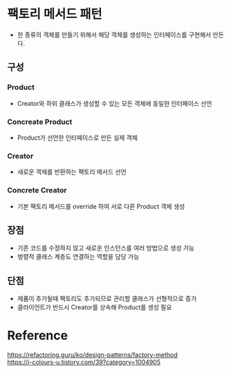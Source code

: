 # 팩토리 메서드 패턴

- 한 종류의 객체를 만들기 위해서 해당 객체를 생성하는 인터페이스를 구현해서 만든다.


## 구성
### Product
- Creator와 하위 클래스가 생성할 수 있는 모든 객체에 동일한 인터페이스 선언  

### Concreate Product
- Product가 선언한 인터페이스로 만든 실제 객체  

### Creator
- 새로운 객체를 반환하는 팩토리 메서드 선언  

### Concrete Creator
- 기본 팩토리 메서드를 override 하여 서로 다른 Product 객체 생성  

## 장점
- 기존 코드를 수정하지 않고 새로운 인스턴스를 여러 방법으로 생성 가능
- 벙렬적 클래스 계층도 연결하는 역할을 담당 가능

## 단점
- 제품이 추가될때 팩토리도 추가되므로 관리할 클래스가 선형적으로 증가
- 클라이언트가 반드시 Creator를 상속해 Product를 생성 필요

# Reference
https://refactoring.guru/ko/design-patterns/factory-method  
https://i-colours-u.tistory.com/39?category=1004905  
